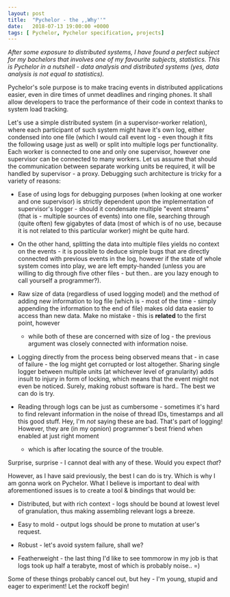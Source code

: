 ```yaml
---
layout: post
title:  "Pychelor - the ,,Why''"
date:   2018-07-13 19:00:00 +0000
tags: [ Pychelor, Pychelor specification, projects]
---
```


*After some exposure to distributed systems, I have found a perfect subject for
my bachelors that involves one of my favourite subjects, statistics. This is
Pychelor in a nutshell - data analysis and distributed systems (yes, data
analysis is not equal to statistics).*

Pychelor's sole purpose is to make tracing events in distributed applications
easier, even in dire times of unmet deadlines and ringing phones.
It shall allow developers to trace the performance of their code in context thanks to
system load tracking. 

Let's use a simple distributed system (in a supervisor-worker relation), where
each participant of such system might have it's own log, either condensed into one file
(which I would call event log - even though it fits the following usage just as well)
or split into multiple logs per functionality.
Each worker is connected to one and only one supervisor, however one supervisor
can be connected to many workers.
Let us assume that should the communication between separate working units be
required, it will be handled by supervisor - a proxy.
Debugging such architecture is tricky for a variety of reasons:
* Ease of using logs for debugging purposes (when looking at one worker
  and one supervisor) is strictly dependent upon the
  implementation of supervisor's logger - should it condensate multiple "event
  streams" (that is - multiple sources of events) into one file, searching through
  (quite often) few gigabytes of data (most of which is of no use, because it
  is not related to this particular worker) might be quite hard.

* On the other hand, splitting the data into multiple files yields no context
  on the events - it is possible to deduce simple bugs that are directly connected 
  with previous events in the log, however if the state of whole system comes into
  play, we are left empty-handed (unless you are willing to dig through five other
  files - but then.. are you lazy enough to call yourself a programmer?).

* Raw size of data (regardless of used logging model) and the method of adding
  new information to log file (which is - most of the time - simply appending
  the information to the end of file) makes old data easier to access than new
  data. Make no mistake - this is **related** to the first point, however
  - while both of these are concerned with size of log - the previous argument
    was closely connected with information noise.

* Logging directly from the process being observed means that - in case of
  failure - the log might get corrupted or lost altogether. Sharing single
  logger between multiple units (at whichever level of granularity)
  adds insult to injury in form of locking, which means that the event might not
  even be noticed. Surely, making robust software is hard.. The best we can do is try.

* Reading through logs can be just as cumbersome - sometimes it's hard to find
  relevant information in the noise of thread IDs, timestamps and all this good
  stuff. Hey, I'm *not* saying these are bad. That's part of logging! However,
  they are (in my opnion) programmer's best friend when enabled at just right moment
  - which is after locating the source of the trouble.
  
Surprise, surprise - I cannot deal with any of these. Would you expect *that*?

However, as I have said previously, the best I can do is try. Which is why I am
gonna work on Pychelor. What I believe is important to deal with
aforementioned issues is to create a tool & bindings that would be:

* Distributed, but with rich context - logs should be bound at lowest level of
  granulation, thus making assembling relevant logs a breeze.

* Easy to mold - output logs should be prone to mutation at user's request.

* Robust - let's avoid system failure, shall we?

* Featherweight - the last thing I'd like to see tommorow in my job is that
  logs took up half a terabyte, most of which is probably noise.. =)

Some of these things probably cancel out, but hey - I'm young, stupid and eager
to experiment! Let the rockoff begin!
